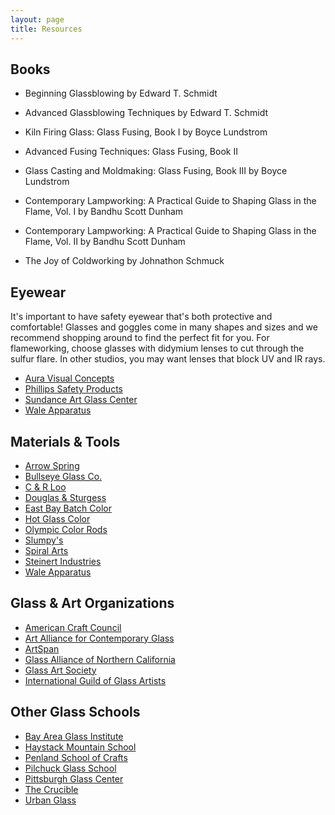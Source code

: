 ```yaml
---
layout: page
title: Resources
---
```


## Books

- Beginning Glassblowing by Edward T. Schmidt
- Advanced Glassblowing Techniques by Edward T. Schmidt

- Kiln Firing Glass: Glass Fusing, Book I by Boyce Lundstrom
- Advanced Fusing Techniques: Glass Fusing, Book II
- Glass Casting and Moldmaking: Glass Fusing, Book III by Boyce Lundstrom

- Contemporary Lampworking: A Practical Guide to Shaping Glass in the Flame, Vol. I by Bandhu Scott Dunham
- Contemporary Lampworking: A Practical Guide to Shaping Glass in the Flame, Vol. II by Bandhu Scott Dunham

- The Joy of Coldworking by Johnathon Schmuck

## Eyewear

It's important to have safety eyewear that's both protective and comfortable! Glasses and goggles come in many shapes and sizes and we recommend shopping around to find the perfect fit for you. For flameworking, choose glasses with didymium lenses to cut through the sulfur flare. In other studios, you may want lenses that block UV and IR rays.

- [Aura Visual Concepts](http://www.auralens.net/)
- [Phillips Safety Products](http://www.phillips-safety.com/store/index.php?cPath=40_57)
- [Sundance Art Glass Center](http://www.sundanceglass.com/didymiumsr.htm)
- [Wale Apparatus](http://www.waleapparatus.com/store.asp?pid=18622&catid=19836)

## Materials & Tools 

- [Arrow Spring](http://arrowsprings.com/)
- [Bullseye Glass Co.](http://www.bullseyeglass.com/)
- [C & R Loo](http://www.crloo.com/)
- [Douglas & Sturgess](http://www.artstuf.com/)
- [East Bay Batch Color](http://stores.ebbatchcolor.com/StoreFront.bok)
- [Hot Glass Color](http://hotglasscolor.com/)
- [Olympic Color Rods](http://www.glasscolor.com/)
- [Slumpy's](http://www.slumpys.com/)
- [Spiral Arts](http://www.spiralarts.com/)
- [Steinert Industries](http://www.steinertindustries.com/)
- [Wale Apparatus](http://www.waleapparatus.com/store.asp?pid=18622&catid=19836)

## Glass & Art Organizations

- [American Craft Council](http://www.craftcouncil.org/)
- [Art Alliance for Contemporary Glass](http://contempglass.org/)
- [ArtSpan](http://www.artspan.org/)
- [Glass Alliance of Northern California](http://www.glancinfo.org/)
- [Glass Art Society](http://www.glassart.org/)
- [International Guild of Glass Artists](http://www.igga.org/)

## Other Glass Schools

- [Bay Area Glass Institute](http://www.bagi.org/)
- [Haystack Mountain School](http://www.haystack-mtn.org/)
- [Penland School of Crafts](http://www.penland.org/)
- [Pilchuck Glass School](http://www.pilchuck.com/)
- [Pittsburgh Glass Center](http://www.pittsburghglasscenter.org/)
- [The Crucible](http://www.thecrucible.org/)
- [Urban Glass](http://urbanglass.org/)
